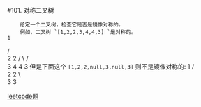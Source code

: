 #101. 对称二叉树

        给定一个二叉树，检查它是否是镜像对称的。
        例如，二叉树 `[1,2,2,3,4,4,3] `是对称的。
    1
   / \
  2   2
 / \ / \
3  4 4  3
        但是下面这个 `[1,2,2,null,3,null,3]` 则不是镜像对称的:
     1
   / \
  2   2
   \   \
   3    3       

[leetcode题](https://leetcode-cn.com/problems/symmetric-tree/)  


        